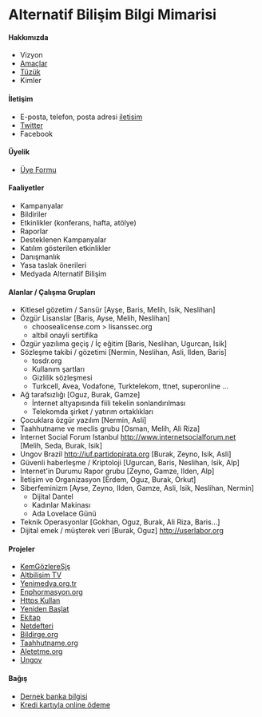 # Alternatif Bilişim Bilgi Mimarisi

#### Hakkımızda
  - Vizyon
  - [Amaçlar](https://www.alternatifbilisim.org/wiki/Ama%C3%A7lar)
  - [Tüzük](https://www.alternatifbilisim.org/wiki/Alternatif_Bili%C5%9Fim_Derne%C4%9Fi_T%C3%BCz%C3%BC%C4%9F%C3%BC)
  - Kimler

#### İletişim
  - E-posta, telefon, posta adresi [iletisim](https://www.alternatifbilisim.org/wiki/%C4%B0leti%C5%9Fim)
  - [Twitter](https://twitter.com/altbilisim)
  - Facebook

#### Üyelik
  - [Üye Formu](https://alternatifbilisim.org/files/uyelik_formu.pdf)

#### Faaliyetler
  - Kampanyalar
  - Bildiriler
  - Etkinlikler (konferans, hafta, atölye)
  - Raporlar
  - Desteklenen Kampanyalar
  - Katılım gösterilen etkinlikler
  - Danışmanlık
  - Yasa taslak önerileri
  - Medyada Alternatif Bilişim

#### Alanlar / Çalışma Grupları
  - Kitlesel gözetim / Sansür [Ayşe, Baris, Melih, Isik, Neslihan]
  - Özgür Lisanslar [Baris, Ayse, Melih, Neslihan]
    - choosealicense.com > lisanssec.org
    - altbil onayli sertifika
  - Özgür yazılıma geçiş / İç eğitim [Baris, Neslihan, Ugurcan, Isik]
  - Sözleşme takibi / gözetimi [Nermin, Neslihan, Asli, Ilden, Baris]
    - tosdr.org
    - Kullanım şartları
    - Gizlilik sözleşmesi
    - Turkcell, Avea, Vodafone, Turktelekom, ttnet, superonline ...
  - Ağ tarafsızlığı [Oguz, Burak, Gamze]
    - İnternet altyapısında fiili tekelin sonlandırılması
    - Telekomda şirket / yatırım ortaklıkları
  - Çocuklara özgür yazılım [Nermin, Asli]
  - Taahhutname ve meclis grubu [Osman, Melih, Ali Riza]
  - Internet Social Forum Istanbul http://www.internetsocialforum.net [Melih, Seda, Burak, Isik]
  - Ungov Brazil http://iuf.partidopirata.org [Burak, Zeyno, Isik, Asli]
  - Güvenli haberleşme / Kriptoloji [Ugurcan, Baris, Neslihan, Isik, Alp]
  - Internet'in Durumu Rapor grubu [Zeyno, Gamze, Ilden, Alp]
  - İletişim ve Organizasyon [Erdem, Oguz, Burak, Orkut]
  - Siberfeminizm [Ayse, Zeyno, Ilden, Gamze, Asli, Isik, Neslihan, Nermin]
    - Dijital Dantel
    - Kadınlar Makinası
    - Ada Lovelace Günü
  - Teknik Operasyonlar [Gokhan, Oguz, Burak, Ali Riza, Baris...]
  - Dijital emek / müşterek veri [Burak, Oguz] http://userlabor.org

#### Projeler
  - [KemGözlereŞiş](https://kemgozleresis.org.tr)
  - [Altbilisim TV](tv.alternatifbilsim.org)
  - [Yenimedya.org.tr](http://yenimedya.org.tr)
  - [Enphormasyon.org](http://enphormasyon.org)
  - [Https Kullan](https://httpskullan.org)
  - [Yeniden Başlat](https://yenidenbaslat.org)
  - [Ekitap](http://ekitap.alternatifbilsim.org)
  - [Netdefteri](netdefteri.alternatifbilisim.org)
  - [Bildirge.org](http://bildirge.org)
  - [Taahhutname.org](#)
  - [Aletetme.org](http://aletetme.org)
  - [Ungov](https://iuf.alternatifbilsim.org)

#### Bağış
  - [Dernek banka bilgisi](https://www.alternatifbilisim.org/wiki/Banka_Hesap_Bilgileri)
  - [Kredi kartıyla online ödeme](https://odeme.alternatifbilisim.org/)
